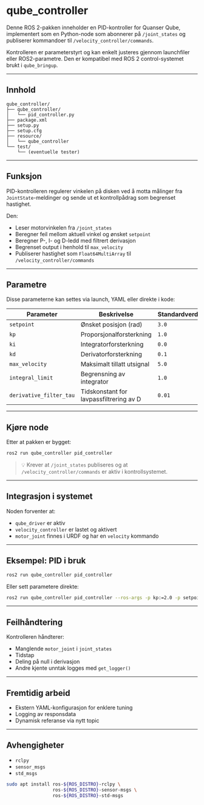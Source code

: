 # qube_controller

Denne ROS 2-pakken inneholder en PID-kontroller for Quanser Qube, implementert som en Python-node som abonnerer på `/joint_states` og publiserer kommandoer til `/velocity_controller/commands`.

Kontrolleren er parameterstyrt og kan enkelt justeres gjennom launchfiler eller ROS2-parametre. Den er kompatibel med ROS 2 control-systemet brukt i `qube_bringup`.

---

## Innhold

```
qube_controller/
├── qube_controller/
│   └── pid_controller.py
├── package.xml
├── setup.py
├── setup.cfg
├── resource/
│   └── qube_controller
└── test/
    └── (eventuelle tester)
```

---

## Funksjon

PID-kontrolleren regulerer vinkelen på disken ved å motta målinger fra `JointState`-meldinger og sende ut et kontrollpådrag som begrenset hastighet.

Den:
- Leser motorvinkelen fra `/joint_states`
- Beregner feil mellom aktuell vinkel og ønsket `setpoint`
- Beregner P-, I- og D-ledd med filtrert derivasjon
- Begrenset output i henhold til `max_velocity`
- Publiserer hastighet som `Float64MultiArray` til `/velocity_controller/commands`

---

## Parametre

Disse parameterne kan settes via launch, YAML eller direkte i kode:

| Parameter              | Beskrivelse                              | Standardverdi |
|------------------------|------------------------------------------|---------------|
| `setpoint`             | Ønsket posisjon (rad)                    | `3.0`         |
| `kp`                   | Proporsjonalforsterkning                 | `1.0`         |
| `ki`                   | Integratorforsterkning                   | `0.0`         |
| `kd`                   | Derivatorforsterkning                    | `0.1`         |
| `max_velocity`         | Maksimalt tillatt utsignal               | `5.0`         |
| `integral_limit`       | Begrensning av integrator                | `1.0`         |
| `derivative_filter_tau`| Tidskonstant for lavpassfiltrering av D | `0.01`        |

---

## Kjøre node

Etter at pakken er bygget:

```bash
ros2 run qube_controller pid_controller
```

> 💡 Krever at `/joint_states` publiseres og at `/velocity_controller/commands` er aktiv i kontrollsystemet.

---

## Integrasjon i systemet

Noden forventer at:
- `qube_driver` er aktiv
- `velocity_controller` er lastet og aktivert
- `motor_joint` finnes i URDF og har en `velocity` kommando

---

## Eksempel: PID i bruk

```bash
ros2 run qube_controller pid_controller
```

Eller sett parametere direkte:

```bash
ros2 run qube_controller pid_controller --ros-args -p kp:=2.0 -p setpoint:=1.57
```

---

## Feilhåndtering

Kontrolleren håndterer:
- Manglende `motor_joint` i `joint_states`
- Tidstap
- Deling på null i derivasjon
- Andre kjente unntak logges med `get_logger()`

---

## Fremtidig arbeid

- Ekstern YAML-konfigurasjon for enklere tuning
- Logging av responsdata
- Dynamisk referanse via nytt topic

---

## Avhengigheter

- `rclpy`
- `sensor_msgs`
- `std_msgs`

```bash
sudo apt install ros-${ROS_DISTRO}-rclpy \
                 ros-${ROS_DISTRO}-sensor-msgs \
                 ros-${ROS_DISTRO}-std-msgs
```
